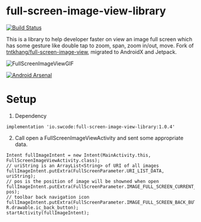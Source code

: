 # full-screen-image-view-library
[![Build Status](https://dev.azure.com/sw-code/SpotAR/_apis/build/status/sw-code.full-screen-image-view?branchName=master)](https://dev.azure.com/sw-code/SpotAR/_build/latest?definitionId=8&branchName=master)

This is a library to help developer faster on view an image full screen which has some gesture like double tap to zoom, span, zoom in/out, move.
Fork of [tntkhang/full-screen-image-view](https://github.com/tntkhang/full-screen-image-view),
migrated to AndroidX and Jetpack.

![FullScreenImageViewGIF](FullScreenImageViewGIF.gif)

[![Android Arsenal]( https://img.shields.io/badge/Android%20Arsenal-full--screen--image--view-green.svg?style=flat )]( https://android-arsenal.com/details/1/7986 )
# Setup
1. Dependency
```
implementation 'io.swcode:full-screen-image-view-library:1.0.4'
```

2. Call open a FullScreenImageViewActivity and sent some appropriate data.
```
Intent fullImageIntent = new Intent(MainActivity.this, FullScreenImageViewActivity.class);
// uriString is an ArrayList<String> of URI of all images
fullImageIntent.putExtra(FullScreenParameter.URI_LIST_DATA, uriString);
// pos is the position of image will be showned when open
fullImageIntent.putExtra(FullScreenParameter.IMAGE_FULL_SCREEN_CURRENT_POS, pos);
// toolbar back navigation icon
fullImageIntent.putExtra(FullScreenParameter.IMAGE_FULL_SCREEN_BACK_BUTTON, R.drawable.ic_back_button);
startActivity(fullImageIntent);
```